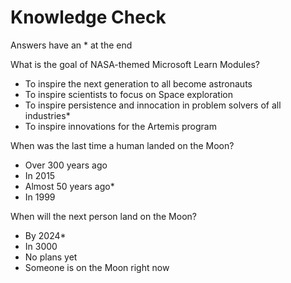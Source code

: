 # Knowledge Check

Answers have an * at the end  

What is the goal of NASA-themed Microsoft Learn Modules?  
- To inspire the next generation to all become astronauts  
- To inspire scientists to focus on Space exploration  
- To inspire persistence and innocation in problem solvers of all industries*  
- To inspire innovations for the Artemis program  

When was the last time a human landed on the Moon?  
- Over 300 years ago  
- In 2015  
- Almost 50 years ago*  
- In 1999  

When will the next person land on the Moon?  
- By 2024*  
- In 3000  
- No plans yet   
- Someone is on the Moon right now  

